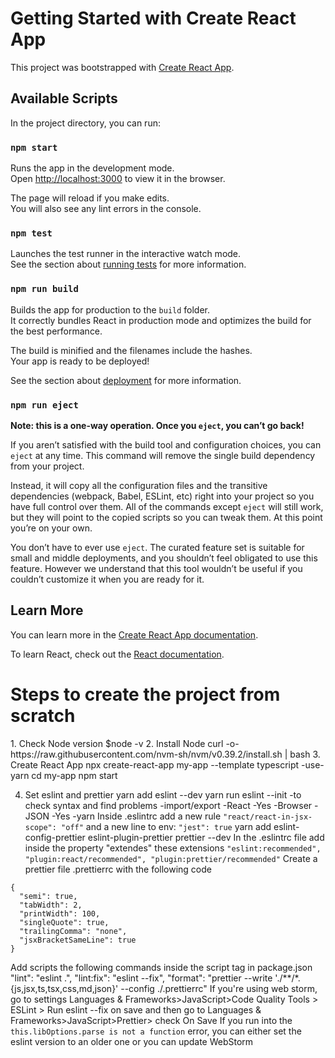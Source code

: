 # Getting Started with Create React App

This project was bootstrapped with [Create React App](https://github.com/facebook/create-react-app).

## Available Scripts

In the project directory, you can run:

### `npm start`

Runs the app in the development mode.\
Open [http://localhost:3000](http://localhost:3000) to view it in the browser.

The page will reload if you make edits.\
You will also see any lint errors in the console.

### `npm test`

Launches the test runner in the interactive watch mode.\
See the section about [running tests](https://facebook.github.io/create-react-app/docs/running-tests) for more information.

### `npm run build`

Builds the app for production to the `build` folder.\
It correctly bundles React in production mode and optimizes the build for the best performance.

The build is minified and the filenames include the hashes.\
Your app is ready to be deployed!

See the section about [deployment](https://facebook.github.io/create-react-app/docs/deployment) for more information.

### `npm run eject`

**Note: this is a one-way operation. Once you `eject`, you can’t go back!**

If you aren’t satisfied with the build tool and configuration choices, you can `eject` at any time. This command will remove the single build dependency from your project.

Instead, it will copy all the configuration files and the transitive dependencies (webpack, Babel, ESLint, etc) right into your project so you have full control over them. All of the commands except `eject` will still work, but they will point to the copied scripts so you can tweak them. At this point you’re on your own.

You don’t have to ever use `eject`. The curated feature set is suitable for small and middle deployments, and you shouldn’t feel obligated to use this feature. However we understand that this tool wouldn’t be useful if you couldn’t customize it when you are ready for it.

## Learn More

You can learn more in the [Create React App documentation](https://facebook.github.io/create-react-app/docs/getting-started).

To learn React, check out the [React documentation](https://reactjs.org/).

<h1> Steps to create the project from scratch </h1>
1. Check Node version $node -v
2. Install Node curl -o- https://raw.githubusercontent.com/nvm-sh/nvm/v0.39.2/install.sh | bash
3. Create React App
   npx create-react-app my-app --template typescript -use-yarn
   cd my-app
   npm start

4. Set eslint and prettier
   yarn add eslint --dev
   yarn run eslint --init
   -to check syntax and find problems
   -import/export
   -React
   -Yes
   -Browser
   -JSON
   -Yes
   -yarn
   Inside .eslintrc add a new rule `"react/react-in-jsx-scope": "off"` and a new line to env: `"jest": true`
   yarn add eslint-config-prettier eslint-plugin-prettier prettier --dev
   In the .eslintrc file add inside the property "extendes" these extensions `"eslint:recommended", "plugin:react/recommended", "plugin:prettier/recommended"`
   Create a prettier file .prettierrc with the following code
  ```
  {
    "semi": true,
    "tabWidth": 2,
    "printWidth": 100,
    "singleQuote": true,
    "trailingComma": "none",
    "jsxBracketSameLine": true
  }
  ```
Add scripts the following commands inside the script tag in package.json
"lint": "eslint .",
"lint:fix": "eslint --fix",
"format": "prettier --write './**/*.{js,jsx,ts,tsx,css,md,json}' --config ./.prettierrc"
If you're using web storm, go to settings
Languages & Frameworks>JavaScript>Code Quality Tools > ESLint > Run eslint --fix on save and then go to
Languages & Frameworks>JavaScript>Prettier> check On Save
If you run into the `this.libOptions.parse is not a function` error, you can either set the eslint version to an older one
or you can update WebStorm
